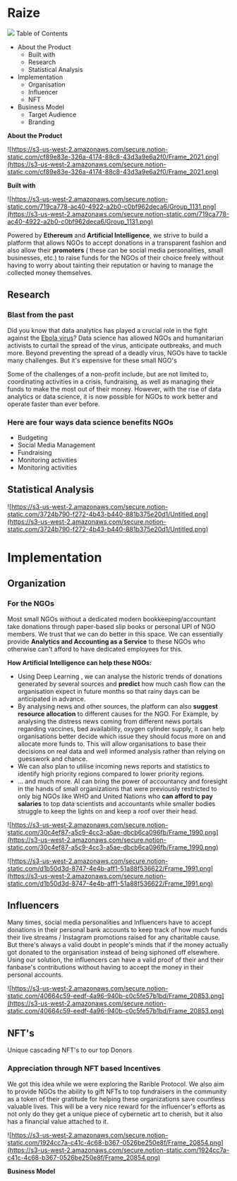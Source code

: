 # **Raize**

<img src="./Frame%201990.png" />
Table of Contents

- About the Product
    - Built with
    - Research
    - Statistical Analysis
- Implementation
    - Organisation
    - Influencer
    - NFT
- Business Model
    - Target Audience
    - Branding

**About the Product**

![https://s3-us-west-2.amazonaws.com/secure.notion-static.com/cf89e83e-326a-4174-88c8-43d3a9e6a2f0/Frame_2021.png](https://s3-us-west-2.amazonaws.com/secure.notion-static.com/cf89e83e-326a-4174-88c8-43d3a9e6a2f0/Frame_2021.png)

**Built with**

![https://s3-us-west-2.amazonaws.com/secure.notion-static.com/719ca778-ac40-4922-a2b0-c0bf962deca6/Group_1131.png](https://s3-us-west-2.amazonaws.com/secure.notion-static.com/719ca778-ac40-4922-a2b0-c0bf962deca6/Group_1131.png)

Powered by **Ethereum** and **Artificial Intelligence**, we strive to build a platform that allows NGOs to accept donations in a transparent fashion and also allow their **promoters** ( these can be social media personalities, small businesses, etc.) to raise funds for the NGOs of their choice freely without having to worry about tainting their reputation or having to manage the collected money themselves.

## **Research**

### Blast from the past

Did you know that data analytics has played a crucial role in the fight against the [Ebola virus](https://www.cnbc.com/2014/10/01/how-big-data-could-help-stop-the-ebola-outbreakcommentary.html#.)? Data science has allowed NGOs and humanitarian activists to curtail the spread of the virus, anticipate outbreaks, and much more. Beyond preventing the spread of a deadly virus, NGOs have to tackle many challenges. But it's expensive for these small NGO's

Some of the challenges of a non-profit include, but are not limited to, coordinating activities in a crisis, fundraising, as well as managing their funds to make the most out of their money. However, with the rise of data analytics or data science, it is now possible for NGOs to work better and operate faster than ever before.

### Here are four ways data science benefits NGOs

- Budgeting
- Social Media Management
- Fundraising
- Monitoring activities
- Monitoring activities

## **Statistical Analysis**

![https://s3-us-west-2.amazonaws.com/secure.notion-static.com/3724b790-f272-4b43-b440-881b375e20d1/Untitled.png](https://s3-us-west-2.amazonaws.com/secure.notion-static.com/3724b790-f272-4b43-b440-881b375e20d1/Untitled.png)

# **Implementation**

## **Organization**

### For the NGOs

Most small NGOs without a dedicated modern bookkeeping/accountant take donations through paper-based slip books or personal UPI of NGO members. We trust that we can do better in this space. We can essentially provide **Analytics and Accounting as a Service** to these NGOs who otherwise can't afford to have dedicated employees for this.

**How Artificial Intelligence can help these NGOs:**

- Using Deep Learning , we can analyse the historic trends of donations generated by several sources and **predict** how much cash flow can the organisation expect in future months so that rainy days can be anticipated in advance.
- By analysing news and other sources,  the platform can also **suggest resource allocation** to different causes for the NGO. For Example, by analysing the distress news coming from different news portals regarding vaccines, bed availability, oxygen cylinder supply, it can help organisations better decide which issue they should focus more on and allocate more funds to. This will allow organisations to base their decisions on real data and well informed analysis rather than relying on guesswork and chance.
- We can also plan to utilise incoming news reports and statistics to identify high priority regions compared to lower priority regions.
- ... and much more. AI can bring the power of accountancy and foresight in the hands of small organizations that were previously restricted to only big NGOs like WHO and United Nations who **can afford to pay salaries** to top data scientists and accountants while smaller bodies struggle to keep the lights on and keep a roof over their head.

![https://s3-us-west-2.amazonaws.com/secure.notion-static.com/30c4ef87-a5c9-4cc3-a5ae-dbcb6ca096fb/Frame_1990.png](https://s3-us-west-2.amazonaws.com/secure.notion-static.com/30c4ef87-a5c9-4cc3-a5ae-dbcb6ca096fb/Frame_1990.png)

![https://s3-us-west-2.amazonaws.com/secure.notion-static.com/d1b50d3d-8747-4e4b-aff1-51a88f536622/Frame_1991.png](https://s3-us-west-2.amazonaws.com/secure.notion-static.com/d1b50d3d-8747-4e4b-aff1-51a88f536622/Frame_1991.png)

## **Influencers**

Many times, social media personalities and Influencers have to accept donations in their personal bank accounts to keep track of how much funds their live streams / Instagram promotions raised for any charitable cause. But there's always a valid doubt in people's minds that if the money actually got donated to the organisation instead of being siphoned off elsewhere. Using our solution, the influencers can have a valid proof of their and their fanbase's contributions without having to accept the money in their personal accounts.

![https://s3-us-west-2.amazonaws.com/secure.notion-static.com/40664c59-eedf-4a96-940b-c0c5fe57b1bd/Frame_20853.png](https://s3-us-west-2.amazonaws.com/secure.notion-static.com/40664c59-eedf-4a96-940b-c0c5fe57b1bd/Frame_20853.png)

## **NFT's**

Unique  cascading NFT's to our top Donors

### Appreciation through NFT based Incentives

We got this idea while we were exploring the Rarible Protocol. We also aim to provide NGOs the ability to gift NFTs to top fundraisers in the community as a token of their gratitude for helping these organizations save countless valuable lives. This will be a very nice reward for the influencer's efforts as not only do they get a unique piece of cybernetic art to cherish, but it also has a financial value attached to it.

![https://s3-us-west-2.amazonaws.com/secure.notion-static.com/1924cc7a-c41c-4c68-b367-0526be250e8f/Frame_20854.png](https://s3-us-west-2.amazonaws.com/secure.notion-static.com/1924cc7a-c41c-4c68-b367-0526be250e8f/Frame_20854.png)

**Business Model**
